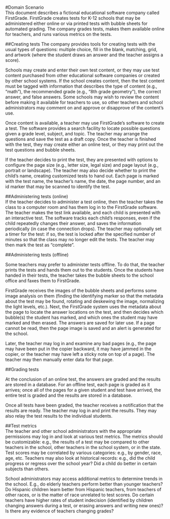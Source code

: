 #Domain Scenario				
This document describes a fictional educational software company called FirstGrade. FirstGrade creates tests for K-12 schools that may be administered either online or via printed tests with bubble sheets for automated grading. The company grades tests, makes them available online for teachers, and runs various metrics on the tests.			

##Creating tests
The company provides tools for creating tests with the usual types of questions: multiple choice, fill in the blank, matching, grid, and artwork (where the student draws an answer and the teacher assigns a score).				

Schools may create and enter their own test content, or they may use test content purchased from other educational software companies or created by other school systems. If the school creates content, then the test content must be tagged with information that describes the type of content (e.g., “math”), the recommended grade (e.g., “8th grade geometry”), the correct answer, and false answers. Some schools may wish to review the content before making it available for teachers to use, so other teachers and school administrators may comment on and approve or disapprove of the content’s use.				

Once content is available, a teacher may use FirstGrade’s software to create a test. The software provides a search facility to locate possible questions given a grade level, subject, and topic. The teacher may arrange the questions and save the test as a draft copy. Once the teacher is finished with the test, they may create either an online test, or they may print out the test questions and bubble sheets.			

If the teacher decides to print the test, they are presented with options to configure the page size (e.g., letter size, legal size) and page layout (e.g., portrait or landscape). The teacher may also decide whether to print the child’s name, creating customized tests to hand out. Each page is marked with the test name, the teacher’s name, the date, the page number, and an id marker that may be scanned to identify the test.
					

##Administering tests (online)				
If the teacher decides to administer a test online, then the teacher takes the class to a computer room and has them log in to the FirstGrade software. The teacher makes the test link available, and each child is presented with an interactive test. The software tracks each child’s responses, even if the child repeatedly changes their answer, and saves the information periodically (in case the connection drops). The teacher may optionally set a timer for the test: if so, the test is locked after the specified number of minutes so that the class may no longer edit the tests. The teacher may then mark the test as “complete”.				

##Administering tests (offline)			

Some teachers may prefer to administer tests offline. To do that, the teacher prints the tests and hands them out to the students. Once the students have handed in their tests, the teacher takes the bubble sheets to the school office and faxes them to FirstGrade.	

FirstGrade receives the images of the bubble sheets and performs some image analysis on them (finding the identifying marker so that the metadata about the test may be found, rotating and deskewing the image, normalizing the light levels, etc.). Next, the FirstGrade system uses the metadata about the page to locate the answer locations on the test, and then decides which bubble(s) the student has marked, and which ones the student may have marked and then erased. The answers are saved for later use. If a page cannot be read, then the page image is saved and an alert is generated for the school.			

Later, the teacher may log in and examine any bad pages (e.g., the page may have been put in the copier backward, it may have jammed in the copier, or the teacher may have left a sticky note on top of a page). The teacher may then manually enter data for that page.			

##Grading tests			

At the conclusion of an online test, the answers are graded and the results are stored in a database. For an offline test, each page is graded as it arrives; once all of the pages for a given student and test have arrived, the entire test is graded and the results are stored in a database.

Once all tests have been graded, the teacher receives a notification that the results are ready. The teacher may log in and print the results. They may also relay the test results to the individual students.				

##Test metrics				
The teacher and other school administrators with the appropriate permissions may log in and look at various test metrics. The metrics should be customizable: e.g., the results of a test may be compared to other teachers in the school, other teachers in the school system, or in the state. Test scores may be correlated by various categories: e.g., by gender, race, age, etc. Teachers may also look at historical records: e.g., did the child progress or regress over the school year? Did a child do better in certain subjects than others.				

School administrators may access additional metrics to determine trends in the school. E.g., do elderly teachers perform better than younger teachers? Do Hispanic children learn better from Hispanic teachers, from teachers of other races, or is the matter of race unrelated to test scores. Do certain teachers have higher rates of student indecision (identified by children changing answers during a test, or erasing answers and writing new ones)? Is there any evidence of teachers changing grades? 
				
			
		

